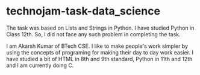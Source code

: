 # technojam-task-data_science

 The task was based on Lists and Strings in Python.
 I have studied Python in Class 12th.
 So, I did not face any such problem in completing the task.
 
 I am Akarsh Kumar of BTech CSE. I like to make people's work simpler by using the concepts of programing for making their day to day work easier.
 I have studied a bit of HTML in 8th and 9th standard, Python in 11th and 12th and I am currently doing C.
